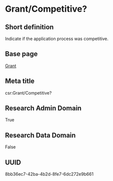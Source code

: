 # Grant/Competitive?
## Short definition
Indicate if the application process was competitive.
## Base page
[Grant](../Objects/Grant.md)
## Meta title
csr:Grant/Competitive?
## Research Admin Domain
True
## Research Data Domain
False
## UUID
8bb36ec7-42ba-4b2d-8fe7-6dc272e9b661
